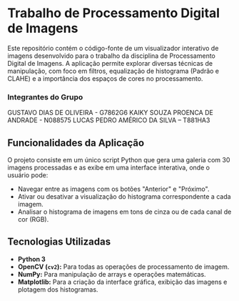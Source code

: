 # Trabalho de Processamento Digital de Imagens

Este repositório contém o código-fonte de um visualizador interativo de imagens desenvolvido para o trabalho da disciplina de Processamento Digital de Imagens. A aplicação permite explorar diversas técnicas de manipulação, com foco em filtros, equalização de histograma (Padrão e CLAHE) e a importância dos espaços de cores no processamento.

### Integrantes do Grupo

GUSTAVO DIAS DE OLIVEIRA - G7862G6 
KAIKY SOUZA PROENCA DE ANDRADE - N088575 
LUCAS PEDRO AMÉRICO DA SILVA  – T881HA3 

## Funcionalidades da Aplicação

O projeto consiste em um único script Python que gera uma galeria com 30 imagens processadas e as exibe em uma interface interativa, onde o usuário pode:
* Navegar entre as imagens com os botões "Anterior" e "Próximo".
* Ativar ou desativar a visualização do histograma correspondente a cada imagem.
* Analisar o histograma de imagens em tons de cinza ou de cada canal de cor (RGB).

## Tecnologias Utilizadas
* **Python 3**
* **OpenCV (`cv2`):** Para todas as operações de processamento de imagem.
* **NumPy:** Para manipulação de arrays e operações matemáticas.
* **Matplotlib:** Para a criação da interface gráfica, exibição das imagens e plotagem dos histogramas.
